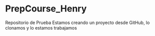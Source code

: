 # PrepCourse_Henry
Repositorio de Prueba 
Estamos creando un proyecto desde GitHub, lo clonamos y lo estamos trabajamos